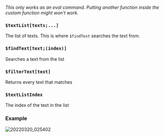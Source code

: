*This only works as an eval command. Putting another function inside the custom function might won't work.*

### `$textList[texts;...]`
The list of texts. This is where `$findText` searches the text from.

### `$findText[text;(index)]`
Searches a text from the list

### `$filterText[text]`
Returns every text that matches

### `$textListIndex`
The index of the text in the list

### Example
![20220320_025402](https://user-images.githubusercontent.com/98183987/159134745-ae69623e-d0e7-4585-b5c2-4bdaaba640d3.jpg)

